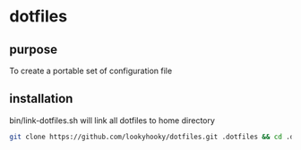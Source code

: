 # dotfiles

## purpose

To create a portable set of configuration file

## installation

bin/link-dotfiles.sh will link all dotfiles to home directory

```bash
git clone https://github.com/lookyhooky/dotfiles.git .dotfiles && cd .dotfiles/bin && source link-dotfiles.sh
```
